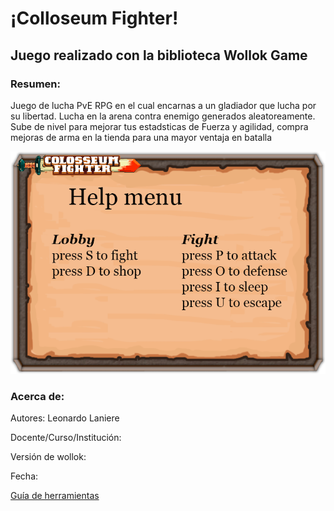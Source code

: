 # ¡Colloseum Fighter! 

## Juego realizado con la biblioteca Wollok Game

### Resumen:
Juego de lucha PvE RPG en el cual encarnas a un gladiador que lucha por su libertad.
Lucha en la arena contra enemigo generados aleatoreamente.
Sube de nivel para mejorar tus estadsticas de Fuerza y agilidad, compra mejoras de arma en la tienda para una mayor ventaja en batalla

![](https://github.com/pdep-utn-frd/2020tpgame-colosseumfighter/blob/master/assets%20Miselaneos/helpMenu.png)

### Acerca de:

Autores: Leonardo Laniere

Docente/Curso/Institución:

Versión de wollok:

Fecha:

[Guía de herramientas](https://www.wollok.org/documentacion/conceptos/)

